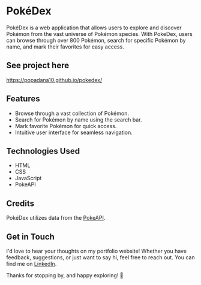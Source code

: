 # PokéDex

PokéDex is a web application that allows users to explore and discover Pokémon from the vast universe of Pokémon species. With PokeDex, users can browse through over 800 Pokémon, search for specific Pokémon by name, and mark their favorites for easy access.

## See project here
 https://popadana10.github.io/pokedex/

## Features

- Browse through a vast collection of Pokémon.
- Search for Pokémon by name using the search bar.
- Mark favorite Pokémon for quick access.
- Intuitive user interface for seamless navigation.

## Technologies Used

- HTML
- CSS
- JavaScript
- PokeAPI

## Credits

PokéDex utilizes data from the [PokeAPI](https://pokeapi.co/).

## Get in Touch

I'd love to hear your thoughts on my portfolio website! Whether you have feedback, suggestions, or just want to say hi, feel free to reach out. You can find me on [LinkedIn](https://www.linkedin.com/in/dana-mihaela-popa/).

Thanks for stopping by, and happy exploring! 🚀
